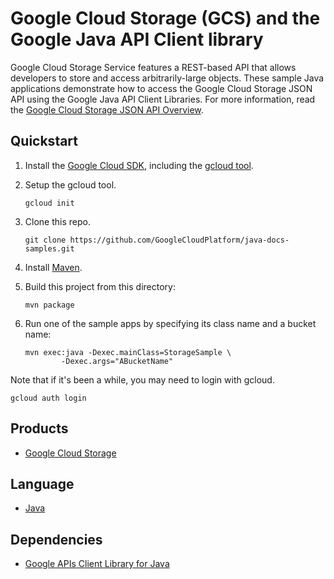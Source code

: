 # Google Cloud Storage (GCS) and the Google Java API Client library

Google Cloud Storage Service features a REST-based API that allows developers to store and access arbitrarily-large objects. These sample Java applications demonstrate how to access the Google Cloud Storage JSON API using the Google Java API Client Libraries. For more information, read the [Google Cloud Storage JSON API Overview][1].

## Quickstart

1. Install the [Google Cloud SDK](https://cloud.google.com/sdk/), including the [gcloud tool](https://cloud.google.com/sdk/gcloud/).

1. Setup the gcloud tool.

   ```
   gcloud init
   ```

1. Clone this repo.

   ```
   git clone https://github.com/GoogleCloudPlatform/java-docs-samples.git
   ```

1. Install [Maven](http://maven.apache.org/).

1. Build this project from this directory:

   ```
   mvn package
   ```

1. Run one of the sample apps by specifying its class name and a bucket name:

   ```
   mvn exec:java -Dexec.mainClass=StorageSample \
           -Dexec.args="ABucketName"
   ```

Note that if it's been a while, you may need to login with gcloud.

   ```
   gcloud auth login
   ```

## Products
- [Google Cloud Storage][2]

## Language
- [Java][3]

## Dependencies
- [Google APIs Client Library for Java][4]

[1]: https://cloud.google.com/storage/docs/json_api
[2]: https://cloud.google.com/storage
[3]: https://java.com
[4]: http://code.google.com/p/google-api-java-client/


